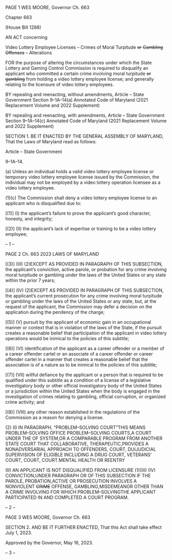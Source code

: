 PAGE 1
WES MOORE, Governor Ch. 663

Chapter 663

(House Bill 1288)

AN ACT concerning

Video Lottery Employee Licenses – Crimes of Moral Turpitude ~~or~~ ~~Gambling~~
~~Offenses~~ – Alterations

FOR the purpose of altering the circumstances under which the State Lottery and Gaming
Control Commission is required to disqualify an applicant who committed a certain
crime involving moral turpitude ~~or~~ ~~gambling~~ from holding a video lottery employee
license; and generally relating to the licensure of video lottery employees.

BY repealing and reenacting, without amendments,
Article – State Government
Section 9–1A–14(a)
Annotated Code of Maryland
(2021 Replacement Volume and 2022 Supplement)

BY repealing and reenacting, with amendments,
Article – State Government
Section 9–1A–14(c)
Annotated Code of Maryland
(2021 Replacement Volume and 2022 Supplement)

SECTION 1. BE IT ENACTED BY THE GENERAL ASSEMBLY OF MARYLAND,
That the Laws of Maryland read as follows:

Article – State Government

9–1A–14.

(a) Unless an individual holds a valid video lottery employee license or temporary
video lottery employee license issued by the Commission, the individual may not be
employed by a video lottery operation licensee as a video lottery employee.

(1)(c) The Commission shall deny a video lottery employee license to an
applicant who is disqualified due to:

[(1)] (I) the applicant’s failure to prove the applicant’s good character,
honesty, and integrity;

[(2)] (II) the applicant’s lack of expertise or training to be a video lottery
employee;

– 1 –

PAGE 2
Ch. 663 2023 LAWS OF MARYLAND

[(3)] (III) (2)EXCEPT AS PROVIDED IN PARAGRAPH OF THIS
SUBSECTION, the applicant’s conviction, active parole, or probation for any crime involving
moral turpitude or gambling under the laws of the United States or any state within the
prior 7 years;

[(4)] (IV) (2)EXCEPT AS PROVIDED IN PARAGRAPH OF THIS
SUBSECTION, the applicant’s current prosecution for any crime involving moral turpitude
or gambling under the laws of the United States or any state, but, at the request of the
applicant, the Commission may defer a decision on the application during the pendency of
the charge;

[(5)] (V) pursuit by the applicant of economic gain in an occupational
manner or context that is in violation of the laws of the State, if the pursuit creates a
reasonable belief that participation of the applicant in video lottery operations would be
inimical to the policies of this subtitle;

[(6)] (VI) identification of the applicant as a career offender or a member
of a career offender cartel or an associate of a career offender or career offender cartel in a
manner that creates a reasonable belief that the association is of a nature as to be inimical
to the policies of this subtitle;

[(7)] (VII) willful defiance by the applicant or a person that is required to
be qualified under this subtitle as a condition of a license of a legislative investigatory body
or other official investigatory body of the United States or a jurisdiction within the United
States when the body is engaged in the investigation of crimes relating to gambling, official
corruption, or organized crime activity; and

[(8)] (VIII) any other reason established in the regulations of the
Commission as a reason for denying a license.

(2) (I) IN PARAGRAPH, “PROBLEM–SOLVING COURT”THIS MEANS
PROBLEM–SOLVING OFFICE PROBLEM–SOLVING COURTS,A COURT UNDER THE OF
SYSTEM,OR A COMPARABLE PROGRAM FROM ANOTHER STATE COURT THAT
COLLABORATIVE, THERAPEUTIC,PROVIDES A NONADVERSARIAL APPROACH TO
OFFENDERS, COURT, DUIJUDICIAL SUPERVISION OF ELIGIBLE INCLUDING A DRUG
COURT, VETERANS’ COURT, COURT, COURT.MENTAL HEALTH OR REENTRY

(II) AN APPLICANT IS NOT DISQUALIFIED FROM LICENSURE
(1)(III) (IV) CONVICTION,UNDER PARAGRAPH OR OF THIS SUBSECTION IF THE
PAROLE, PROBATION,ACTIVE OR PROSECUTION INVOLVES A NONVIOLENT ~~CRIME~~
OFFENSE, GAMBLING,MISDEMEANOR OTHER THAN A CRIME INVOLVING FOR WHICH
PROBLEM–SOLVINGTHE APPLICANT PARTICIPATED IN AND COMPLETED A COURT
PROGRAM.

– 2 –

PAGE 3
WES MOORE, Governor Ch. 663

SECTION 2. AND BE IT FURTHER ENACTED, That this Act shall take effect July
1, 2023.

Approved by the Governor, May 16, 2023.

– 3 –